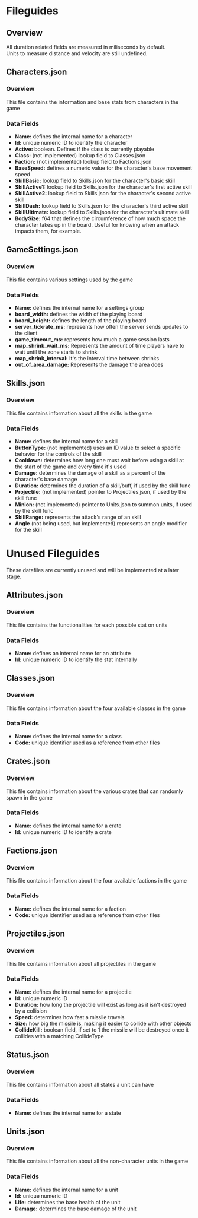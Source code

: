 # Fileguides

## Overview

All duration related fields are measured in miliseconds by default.  
Units to measure distance and velocity are still undefined.

## Characters.json
### Overview

This file contains the information and base stats from characters in the game

### Data Fields

- **Name:** defines the internal name for a character
- **Id:** unique numeric ID to identify the character
- **Active:** boolean. Defines if the class is currently playable
- **Class:** (not implemented) lookup field to Classes.json
- **Faction:** (not implemented) lookup field to Factions.json
- **BaseSpeed:** defines a numeric value for the character's base movement speed
- **SkillBasic:** lookup field to Skills.json for the character's basic skill
- **SkillActive1:** lookup field to Skills.json for the character's first active skill
- **SkillActive2:** lookup field to Skills.json for the character's second active skill  
- **SkillDash:** lookup field to Skills.json for the character's third active skill
- **SkillUltimate:** lookup field to Skills.json for the character's ultimate skill
- **BodySize:** f64 that defines the circumference of how much space the character takes up in the board. Useful for knowing when an attack impacts them, for example.

## GameSettings.json
### Overview

This file contains various settings used by the game

### Data Fields

- **Name:** defines the internal name for a settings group
- **board_width:** defines the width of the playing board
- **board_height:** defines the length of the playing board
- **server_tickrate_ms:** represents how often the server sends updates to the client
- **game_timeout_ms:** represents how much a game session lasts
- **map_shrink_wait_ms:** Represents the amount of time players have to wait until the zone starts to shrink
- **map_shrink_interval:** It's the interval time between shrinks
- **out_of_area_damage:** Represents the damage the area does

## Skills.json
### Overview

This file contains information about all the skills in the game

### Data Fields

- **Name:** defines the internal name for a skill
- **ButtonType:** (not implemented) uses an ID value to select a specific behavior for the controls of the skill
- **Cooldown:** determines how long one must wait before using a skill at the start of the game and every time it's used
- **Damage:** determines the damage of a skill as a percent of the character's base damage
- **Duration:** determines the duration of a skill/buff, if used by the skill func
- **Projectile:** (not implemented) pointer to Projectiles.json, if used by the skill func
- **Minion:** (not implemented) pointer to Units.json to summon units, if used by the skill func
- **SkillRange:** represents the attack's range of an skill
- **Angle** (not being used, but implemented) represents an angle modifier for the skill


# Unused Fileguides

These datafiles are currently unused and will be implemented at a later stage.

## Attributes.json
### Overview

This file contains the functionalities for each possible stat on units

### Data Fields
- **Name:** defines an internal name for an attribute
- **Id:** unique numeric ID to identify the stat internally


## Classes.json
### Overview

This file contains information about the four available classes in the game

### Data Fields

- **Name:** defines the internal name for a class
- **Code:** unique identifier used as a reference from other files

## Crates.json
### Overview

This file contains information about the various crates that can randomly spawn in the game

### Data Fields

- **Name:** defines the internal name for a crate
- **Id:** unique numeric ID to identify a crate

## Factions.json
### Overview

This file contains information about the four available factions in the game

### Data Fields

- **Name:** defines the internal name for a faction
- **Code:** unique identifier used as a reference from other files

## Projectiles.json
### Overview

This file contains information about all projectiles in the game

### Data Fields

- **Name:** defines the internal name for a projectile
- **Id:** unique numeric ID
- **Duration:** how long the projectile will exist as long as it isn't destroyed by a collision
- **Speed:** determines how fast a missile travels
- **Size:** how big the missile is, making it easier to collide with other objects
- **CollideKill:** boolean field, if set to 1 the missile will be destroyed once it collides with a matching CollideType

## Status.json
### Overview

This file contains information about all states a unit can have

### Data Fields

- **Name:** defines the internal name for a state

## Units.json
### Overview

This file contains information about all the non-character units in the game

### Data Fields

- **Name:** defines the internal name for a unit
- **Id:** unique numeric ID
- **Life:** determines the base health of the unit
- **Damage:** determines the base damage of the unit
